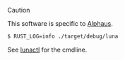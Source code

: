 > [!CAUTION]
> This software is specific to [Alphaus](https://alphaus.cloud/).

```sh
$ RUST_LOG=info ./target/debug/luna
```

See [lunactl](https://github.com/flowerinthenight/lunactl/) for the cmdline.
